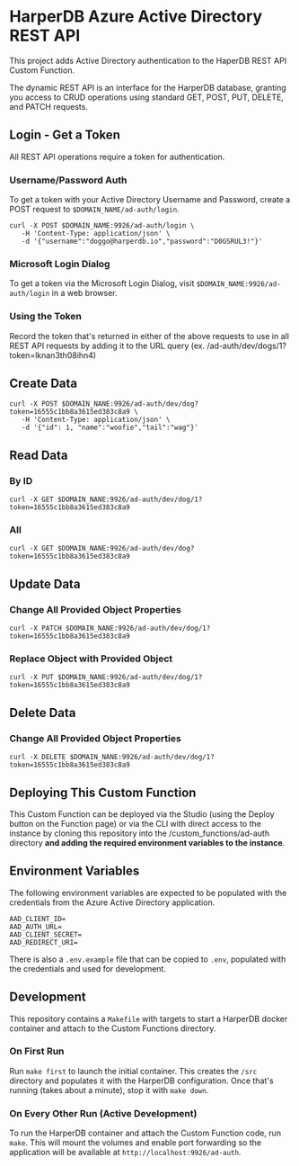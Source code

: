 # HarperDB Azure Active Directory REST API
This project adds Active Directory authentication to the HaperDB REST API Custom Function.

The dynamic REST API is an interface for the HarperDB database, granting you access to CRUD operations using standard GET, POST, PUT, DELETE, and PATCH requests.

## Login - Get a Token
All REST API operations require a token for authentication.

### Username/Password Auth
To get a token with your Active Directory Username and Password, create a POST request to `$DOMAIN_NAME/ad-auth/login`.

```
curl -X POST $DOMAIN_NAME:9926/ad-auth/login \
   -H 'Content-Type: application/json' \
   -d '{"username":"doggo@harperdb.io","password":"D0GSRUL3!"}'
```

### Microsoft Login Dialog
To get a token via the Microsoft Login Dialog, visit `$DOMAIN_NAME:9926/ad-auth/login` in a web browser.

### Using the Token
Record the token that's returned in either of the above requests to use in all REST API requests by adding it to the URL query (ex. /ad-auth/dev/dogs/1?token=lknan3th08ihn4)

## Create Data
```
curl -X POST $DOMAIN_NANE:9926/ad-auth/dev/dog?token=16555c1bb8a3615ed383c8a9 \
   -H 'Content-Type: application/json' \
   -d '{"id": 1, "name":"woofie","tail":"wag"}'
```

## Read Data
### By ID
```
curl -X GET $DOMAIN_NANE:9926/ad-auth/dev/dog/1?token=16555c1bb8a3615ed383c8a9
```

### All
```
curl -X GET $DOMAIN_NANE:9926/ad-auth/dev/dog?token=16555c1bb8a3615ed383c8a9
```

## Update Data
### Change All Provided Object Properties
```
curl -X PATCH $DOMAIN_NANE:9926/ad-auth/dev/dog/1?token=16555c1bb8a3615ed383c8a9
```
### Replace Object with Provided Object
```
curl -X PUT $DOMAIN_NANE:9926/ad-auth/dev/dog/1?token=16555c1bb8a3615ed383c8a9
```

## Delete Data
### Change All Provided Object Properties
```
curl -X DELETE $DOMAIN_NANE:9926/ad-auth/dev/dog/1?token=16555c1bb8a3615ed383c8a9
```

## Deploying This Custom Function
This Custom Function can be deployed via the Studio (using the Deploy button on the Function page) or via the CLI with direct access to the instance by cloning this repository into the /custom_functions/ad-auth directory **and adding the required environment variables to the instance**.

## Environment Variables
The following environment variables are expected to be populated with the credentials from the Azure Active Directory application.

```
AAD_CLIENT_ID=
AAD_AUTH_URL=
AAD_CLIENT_SECRET=
AAD_REDIRECT_URI=
```

There is also a `.env.example` file that can be copied to `.env`, populated with the credentials and used for development.

## Development
This repository contains a `Makefile` with targets to start a HarperDB docker container and attach to the Custom Functions directory.

### On First Run
Run `make first` to launch the initial container. This creates the `/src` directory and populates it with the HarperDB configuration. Once that's running (takes about a minute), stop it with `make down`.

### On Every Other Run (Active Development)
To run the HarperDB container and attach the Custom Function code, run `make`. This will mount the volumes and enable port forwarding so the application will be available at `http://localhost:9926/ad-auth`.
